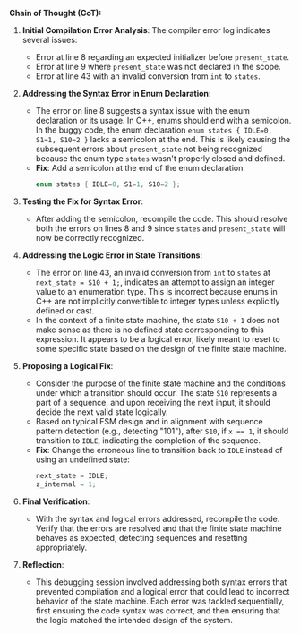 **Chain of Thought (CoT):**

1. **Initial Compilation Error Analysis**:
   The compiler error log indicates several issues:
   - Error at line 8 regarding an expected initializer before `present_state`.
   - Error at line 9 where `present_state` was not declared in the scope.
   - Error at line 43 with an invalid conversion from `int` to `states`.

2. **Addressing the Syntax Error in Enum Declaration**:
   - The error on line 8 suggests a syntax issue with the enum declaration or its usage. In C++, enums should end with a semicolon. In the buggy code, the enum declaration `enum states { IDLE=0, S1=1, S10=2 }` lacks a semicolon at the end. This is likely causing the subsequent errors about `present_state` not being recognized because the enum type `states` wasn't properly closed and defined.
   - **Fix**: Add a semicolon at the end of the enum declaration:
     ```cpp
     enum states { IDLE=0, S1=1, S10=2 };
     ```

3. **Testing the Fix for Syntax Error**:
   - After adding the semicolon, recompile the code. This should resolve both the errors on lines 8 and 9 since `states` and `present_state` will now be correctly recognized.

4. **Addressing the Logic Error in State Transitions**:
   - The error on line 43, an invalid conversion from `int` to `states` at `next_state = S10 + 1;`, indicates an attempt to assign an integer value to an enumeration type. This is incorrect because enums in C++ are not implicitly convertible to integer types unless explicitly defined or cast.
   - In the context of a finite state machine, the state `S10 + 1` does not make sense as there is no defined state corresponding to this expression. It appears to be a logical error, likely meant to reset to some specific state based on the design of the finite state machine.

5. **Proposing a Logical Fix**:
   - Consider the purpose of the finite state machine and the conditions under which a transition should occur. The state `S10` represents a part of a sequence, and upon receiving the next input, it should decide the next valid state logically.
   - Based on typical FSM design and in alignment with sequence pattern detection (e.g., detecting "101"), after `S10`, if `x == 1`, it should transition to `IDLE`, indicating the completion of the sequence.
   - **Fix**: Change the erroneous line to transition back to `IDLE` instead of using an undefined state:
     ```cpp
     next_state = IDLE;
     z_internal = 1;
     ```

6. **Final Verification**:
   - With the syntax and logical errors addressed, recompile the code. Verify that the errors are resolved and that the finite state machine behaves as expected, detecting sequences and resetting appropriately.

7. **Reflection**:
   - This debugging session involved addressing both syntax errors that prevented compilation and a logical error that could lead to incorrect behavior of the state machine. Each error was tackled sequentially, first ensuring the code syntax was correct, and then ensuring that the logic matched the intended design of the system.

